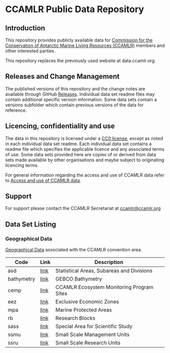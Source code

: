 # CCAMLR Public Data Repository

## Introduction

This repository provides publicly available data for [Commission for the Conservation of Antarctic Marine Living Resources (CCAMLR)](https://www.ccamlr.org) members and other interested parties.

This repository replaces the previously used website at data.ccamlr.org.

## Releases and Change Management

The published versions of this repository and the change notes are available through GitHub [Releases](https://github.com/ccamlr/data/releases). Individual data set readme files may contain additional specific version information. Some data sets contain a versions subfolder which contain previous versions of the data for reference.

## Licencing, confidentiality and use

The data in this repository is licensed under a [CC0 license](/LICENSE.md), except as noted in each individual data set readme.
Each individual data set contains a readme file which specifies the applicable licence and any associated terms of use.
Some data sets provided here are copies of or derived from data sets made available by other organisations and maybe subject to originating licencing terms.

For general information regarding the access and use of CCAMLR data refer to [Access and use of CCAMLR data](https://www.ccamlr.org/en/data/access-and-use-ccamlr-data).

## Support

For support please contact the CCAMLR Secretariat at [ccamlr@ccamlr.org](ccamlr@ccamlr.org)

## Data Set Listing

### Geographical Data

[Geographical Data](/geographical_data) associated with the CCAMLR convention area.

| Code | Link | Description |
| ---- | ---- | ----------- |
| asd | [link](/geographical_data/asd) | Statistical Areas, Subareas and Divisions |
| bathymetry | [link](/geographical_data/bathymetry) | GEBCO Bathymetry |
| cemp | [link](/geographical_data/cemp) | CCAMLR Ecosystem Monitoring Program Sites |
| eez | [link](/geographical_data/eez) | Exclusive Economic Zones |
| mpa | [link](/geographical_data/mpa) | Marine Protected Areas |
| rb | [link](/geographical_data/mpa) | Research Blocks |
| sass | [link](/geographical_data/mpa) | Special Area for Scientific Study |
| ssmu | [link](/geographical_data/mpa) | Small Scale Management Units |
| ssru | [link](/geographical_data/mpa) | Small Scale Research Units |
